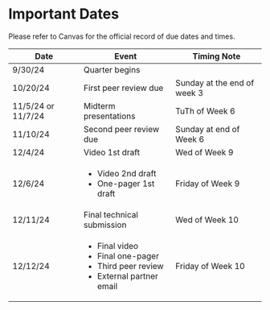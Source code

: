 # Important Dates

Please refer to Canvas for the official record of due dates and times.

| Date | Event | Timing Note
| ----------- | ----------- | --- | 
| 9/30/24 | Quarter begins | 
| 10/20/24 | First peer review due | Sunday at the end of week 3 |
| 11/5/24 or 11/7/24 | Midterm presentations | TuTh of Week 6 |
| 11/10/24 | Second peer review due | Sunday at end of Week 6 |
| 12/4/24 | Video 1st draft | Wed of Week 9 |
| 12/6/24  | <ul><li>Video 2nd draft</li> <li>One-pager 1st draft</li></ul> | Friday of Week 9 |
| 12/11/24 | Final technical submission | Wed of Week 10 |
| 12/12/24 | <ul><li>Final video</li><li>Final one-pager</li><li>Third peer review</li><li>External partner email</li></ul> | Friday of Week 10 |
